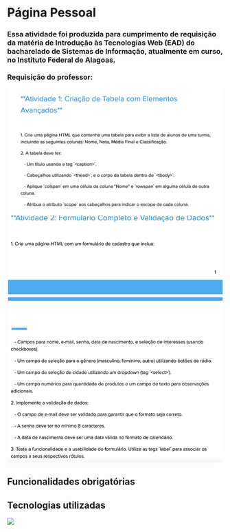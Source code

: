<h1>Página Pessoal</h1>
<h3> Essa atividade foi produzida para cumprimento de requisição da matéria de
  Introdução às Tecnologias Web (EAD) do bacharelado de Sistemas de Informação,
  atualmente em curso, no Instituto Federal de Alagoas.
  <br/>
  <br/>
  Requisição do professor:
</h3>
<div align="center">
  <img width="500" src="requisicao-atvd1.png"/>
    <img width="500" src="requisicao-atvd2.png"/>

</div>
<h2> Funcionalidades obrigatórias </h2>
<h2> Tecnologias utilizadas </h2>
<p align="left">
  <a href="https://skillicons.dev">
    <img src="https://skillicons.dev/icons?i=html,css" />
  </a>
</p>
